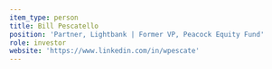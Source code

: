 ```yaml
---
item_type: person
title: Bill Pescatello
position: 'Partner, Lightbank | Former VP, Peacock Equity Fund'
role: investor
website: 'https://www.linkedin.com/in/wpescate'
---
```


